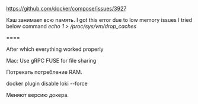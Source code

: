 https://github.com/docker/compose/issues/3927

Кэш занимает всю память.
I got this error due to low memory issues
I tried below command
*echo 1 > /proc/sys/vm/drop_caches*

====

After which everything worked properly


Mac: Use gRPC FUSE for file sharing

Потрекать потребление RAM.

docker plugin disable loki --force

Меняют версию докера.

